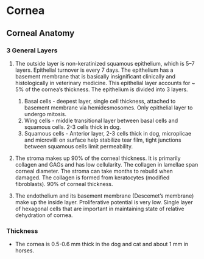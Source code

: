 # Cornea

## Corneal Anatomy

### 3 General Layers

1. The outside layer is non-keratinized squamous epithelium, which is 5–7 layers. Epithelial turnover is every 7 days. The epithelium has a basement membrane that is basically insignificant clinically and histologically in veterinary medicine. This epithelial layer accounts for ~ 5% of the cornea’s thickness. The epithelium is divided into 3 layers.
    1. Basal cells - deepest layer, single cell thickness, attached to basement membrane via hemidesmosomes. Only epithelial layer to undergo mitosis.
    2. Wing cells - middle transitional layer between basal cells and squamous cells. 2-3 cells thick in dog.
    3. Squamous cells - Anterior layer, 2-3 cells thick in dog, microplicae and microvilli on surface help stabilize tear film, tight junctions between squamous cells limit permeability.

2. The stroma makes up 90% of the corneal thickness. It is primarily collagen and GAGs and has low cellularity. The collagen in lamellae span corneal diameter. The stroma can take months to rebuild when damaged. The collagen is formed from keratocytes (modified fibroblasts). 90% of corneal thickness.

3. The endothelium and its basement membrane (Descemet’s membrane) make up the inside layer. Proliferative potential is very low. Single layer of hexagonal cells that are important in maintaining state of relative dehydration of cornea.

### Thickness
* The cornea is 0.5-0.6 mm thick in the dog and cat and about 1 mm in horses.